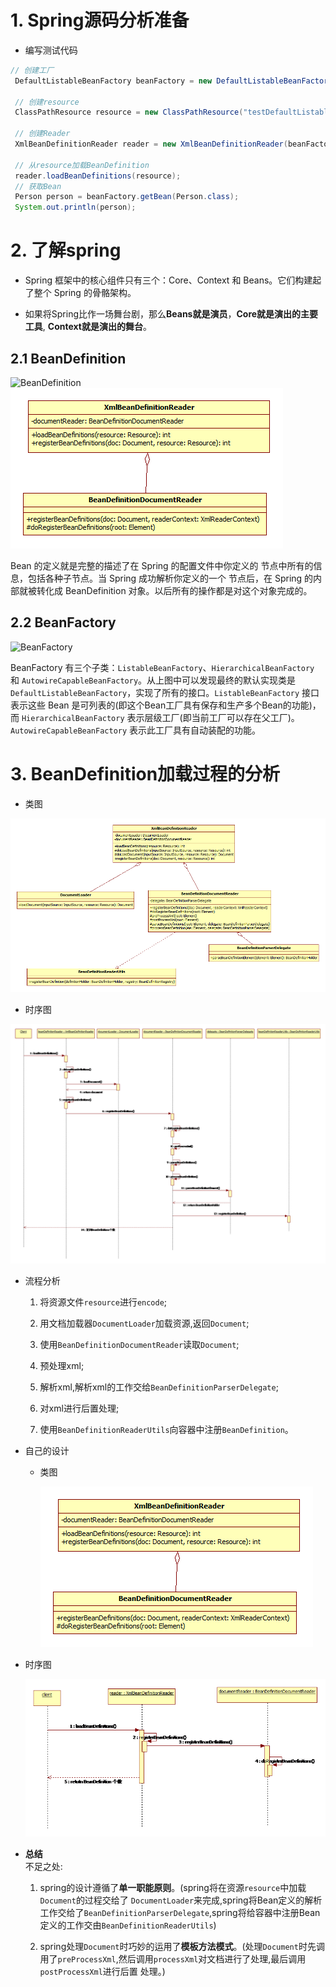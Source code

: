 # 1. Spring源码分析准备
 * 编写测试代码
 ```java
 // 创建工厂
  DefaultListableBeanFactory beanFactory = new DefaultListableBeanFactory();

  // 创建resource
  ClassPathResource resource = new ClassPathResource("testDefaultListableBeanFactory.xml");

  // 创建Reader
  XmlBeanDefinitionReader reader = new XmlBeanDefinitionReader(beanFactory);

  // 从resource加载BeanDefinition
  reader.loadBeanDefinitions(resource);
  // 获取Bean
  Person person = beanFactory.getBean(Person.class);
  System.out.println(person);
 ```

# 2. 了解spring
  + Spring 框架中的核心组件只有三个：Core、Context 和 Beans。它们构建起了整个 Spring 的骨骼架构。

  + 如果将Spring比作一场舞台剧，那么**Beans就是演员**，**Core就是演出的主要工具**,
    **Context就是演出的舞台**。

  ## 2.1 BeanDefinition  
  
  ![BeanDefinition](https://github.com/wanglei949758173/study/tree/master/spring/images/GenericBeanDefinition.png)
  ![BeanDefinition](https://github.com/wanglei949758173/study/blob/master/spring/images/my-LoadBeanDefinitionClassDiagram.png)

  
  Bean 的定义就是完整的描述了在 Spring 的配置文件中你定义的 <bean/> 节点中所有的信息，包括各种子节点。当 Spring 成功解析你定义的一个 <bean/> 节点后，在 Spring 的内部就被转化成 BeanDefinition 对象。以后所有的操作都是对这个对象完成的。

  ## 2.2 BeanFactory
  
  ![BeanFactory](https://github.com/wanglei949758173/study/tree/master/spring/images/BeanFactory.png)
  
  BeanFactory 有三个子类：`ListableBeanFactory`、`HierarchicalBeanFactory` 和 `AutowireCapableBeanFactory`。从上图中可以发现最终的默认实现类是 `DefaultListableBeanFactory`，实现了所有的接口。`ListableBeanFactory` 接口表示这些 Bean 是可列表的(即这个Bean工厂具有保存和生产多个Bean的功能)，而 `HierarchicalBeanFactory` 表示层级工厂(即当前工厂可以存在父工厂)。`AutowireCapableBeanFactory` 表示此工厂具有自动装配的功能。
# 3. BeanDefinition加载过程的分析
  * 类图

  ![LoadBeanDefinitionClassDiagram](https://github.com/wanglei949758173/study/blob/master/spring/images/LoadBeanDefinitionClassDiagram.png)

  * 时序图

  ![LoadBeanDefinitionClassDiagram](https://github.com/wanglei949758173/study/blob/master/spring/images/LoadBeanDefinitionSequenceDiagram.png)

  * 流程分析
    1. 将资源文件`resource`进行`encode`;

    2. 用文档加载器`DocumentLoader`加载资源,返回`Document`;
    3. 使用`BeanDefinitionDocumentReader`读取`Document`;
    4. 预处理xml;
    5. 解析xml,解析xml的工作交给`BeanDefinitionParserDelegate`;
    6. 对xml进行后置处理;
    7. 使用`BeanDefinitionReaderUtils`向容器中注册`BeanDefinition`。

  * 自己的设计
    + 类图

      ![my-LoadBeanDefinitionClassDiagram](https://github.com/wanglei949758173/study/blob/master/spring/images/my-LoadBeanDefinitionClassDiagram.png)

   +  时序图

      ![my-LoadBeanDefinitionClassDiagram](https://github.com/wanglei949758173/study/blob/master/spring/images/my-LoadBeanDefinitionSequenceDiagram.png)
   * **总结** <br />
      不足之处: <br/>
        1. spring的设计遵循了**单一职能原则**。(spring将在资源`resource`中加载`Document`的过程交给了
            `DocumentLoader`来完成,spring将Bean定义的解析工作交给了`BeanDefinitionParserDelegate`,spring将给容器中注册Bean定义的工作交由`BeanDefinitionReaderUtils`)

        2. spring处理`Document`时巧妙的运用了**模板方法模式**。(处理`Document`时先调用了`preProcessXml`,然后调用`processXml`对文档进行了处理,最后调用`postProcessXml`进行后置
        处理。)
